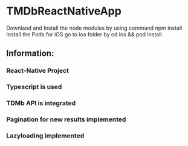 # TMDbReactNativeApp

Downlaod and Install the node modules by using command npm install
Install the Pods for iOS go to ios folder by cd ios && pod install

## Information:

### React-Native Project

### Typescript is used

### TDMb API is integrated

### Pagination for new results implemented

### Lazyloading implemented
